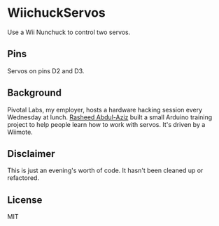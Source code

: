 WiichuckServos
==============

Use a Wii Nunchuck to control two servos.

Pins
----

Servos on pins D2 and D3.

Background
----------

Pivotal Labs, my employer, hosts a hardware hacking session every Wednesday at lunch.
[Rasheed Abdul-Aziz][rasheed] built a small Arduino training project to help people learn how to work with servos.
It's driven by a Wiimote.

Disclaimer
----------

This is just an evening's worth of code. It hasn't been cleaned up or refactored.

License
-------

MIT

[rasheed]: https://github.com/squeedee